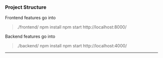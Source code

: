 ### Project Structure

Frontend features go into
>./frontend/
npm install
npm start
http://localhost:8000/

Backend features go into
>./backend/
npm install
npm start
http://localhost:4000/

---
